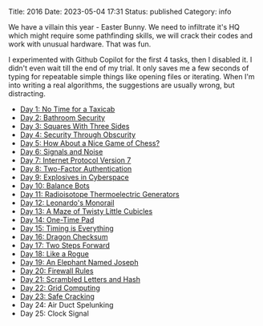 Title: 2016
Date: 2023-05-04 17:31
Status: published
Category: info

We have a villain this year - Easter Bunny. We need to infiltrate
it's HQ which might require some pathfinding skills, we will crack
their codes and work with unusual hardware. That was fun.

I experimented with Github Copilot for the first 4 tasks, then
I disabled it. I didn't even wait till the end of my trial.
It only saves me a few seconds of typing for repeatable simple
things like opening files or iterating. When I'm into writing
a real algorithms, the suggestions are usually wrong, but 
distracting.

- [Day 1: No Time for a Taxicab]({filename}2016/01-taxi.md)
- [Day 2: Bathroom Security]({filename}2016/02-bathroom.md)
- [Day 3: Squares With Three Sides]({filename}2016/03-squares.md)
- [Day 4: Security Through Obscurity]({filename}2016/04-obscurity.md)
- [Day 5: How About a Nice Game of Chess?]({filename}2016/05-password.md)
- [Day 6: Signals and Noise]({filename}2016/06-signal.md)
- [Day 7: Internet Protocol Version 7]({filename}2016/07-ipv7.md)
- [Day 8: Two-Factor Authentication]({filename}2016/08-authentication.md)
- [Day 9: Explosives in Cyberspace]({filename}2016/09-explosives.md)
- [Day 10: Balance Bots]({filename}2016/10-bots.md)
- [Day 11: Radioisotope Thermoelectric Generators]({filename}2016/11-rtg.md)
- [Day 12: Leonardo's Monorail]({filename}2016/12-monorail.md)
- [Day 13: A Maze of Twisty Little Cubicles]({filename}2016/13-maze.md)
- [Day 14: One-Time Pad]({filename}2016/14-pad.md)
- [Day 15: Timing is Everything]({filename}2016/15-timing.md)
- [Day 16: Dragon Checksum]({filename}2016/16-dragon.md)
- [Day 17: Two Steps Forward]({filename}2016/17-vault.md)
- [Day 18: Like a Rogue]({filename}2016/18-rouge.md)
- [Day 19: An Elephant Named Joseph]({filename}2016/19-elephant.md)
- [Day 20: Firewall Rules]({filename}2016/20-firewall.md)
- [Day 21: Scrambled Letters and Hash]({filename}2016/21-scramble.md)
- [Day 22: Grid Computing]({filename}2016/22-grid.md)
- [Day 23: Safe Cracking]({filename}2016/23-cracking.md)
- Day 24: Air Duct Spelunking
- Day 25: Clock Signal
